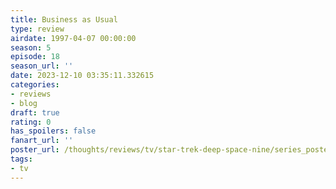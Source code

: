 ```yaml
---
title: Business as Usual
type: review
airdate: 1997-04-07 00:00:00
season: 5
episode: 18
season_url: ''
date: 2023-12-10 03:35:11.332615
categories:
- reviews
- blog
draft: true
rating: 0
has_spoilers: false
fanart_url: ''
poster_url: /thoughts/reviews/tv/star-trek-deep-space-nine/series_poster.jpg
tags:
- tv
---
```


